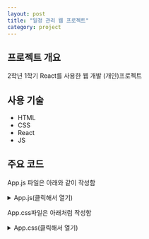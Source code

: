 ```yaml
---
layout: post
title: "일정 관리 웹 프로젝트"
category: project
---
```


## 프로젝트 개요
2학년 1학기 React를 사용한 웹 개발 (개인)프로젝트

## 사용 기술
- HTML
- CSS
- React
- JS

## 주요 코드
App.js 파일은 아래와 같이 작성함

<details>
<summary>App.js(클릭해서 열기)</summary>
<script src="https://gist.github.com/jjoon1234/9d79a8f6e98f3dce63d6f9ec7ea124c9.js"></script>
</details>

App.css파일은 아래처럼 작성함

<details>
<summary>App.css(클릭해서 열기)</summary>
</details>
